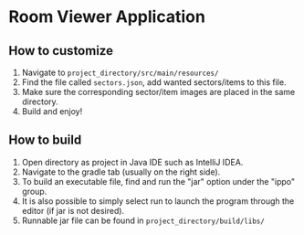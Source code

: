 # Room Viewer Application

## How to customize
1. Navigate to ```project_directory/src/main/resources/```
2. Find the file called ```sectors.json```, add wanted sectors/items to this file. 
3. Make sure the corresponding sector/item images are placed in the same directory.
4. Build and enjoy!

## How to build
1. Open directory as project in Java IDE such as IntelliJ IDEA.
2. Navigate to the gradle tab (usually on the right side).
3. To build an executable file, find and run the "jar" option under the "ippo" group.
4. It is also possible to simply select run to launch the program through the editor (if jar is not desired).
5. Runnable jar file can be found in ```project_directory/build/libs/```
